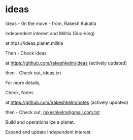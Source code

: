 # ideas
Ideas - 0n the move - from, Rakesh Kukatla 

Independent interest and Militia (Suc-king)

at htps://ideas.planet.militia 

Then - Check ideas

at https://github.com/rakeshkelm/ideas (actively updated)

then - Check out, ideas.txt

For more details, 

Check, Notes

at https://github.com/irakeshkelm/notes (actively updated)

then - Check out, rakeshkelm@gmail.com.txt

Build and operationalize a planet.

Expand and update Independent interest.






